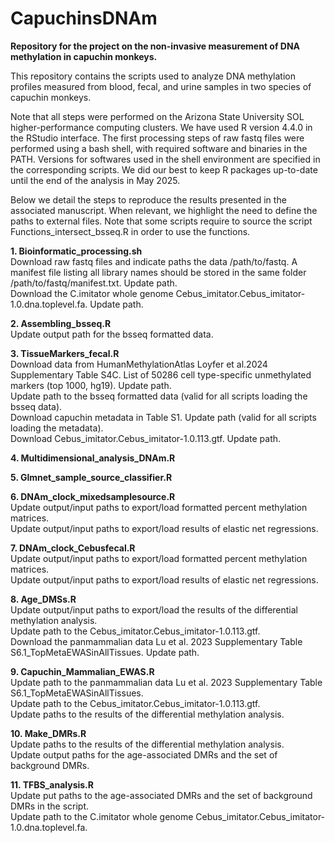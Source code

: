 # CapuchinsDNAm

**Repository for the project on the non-invasive measurement of DNA methylation in capuchin monkeys.**


This repository contains the scripts used to analyze DNA methylation profiles measured from blood, fecal, and urine samples in two species of capuchin monkeys.

Note that all steps were performed on the Arizona State University SOL higher-performance computing clusters. We have used R version 4.4.0 in the RStudio interface.
The first processing steps of raw fastq files were performed using a bash shell, with required software and binaries in the PATH. Versions for softwares used in the shell
environment are specified in the corresponding scripts. We did our best to keep R packages up-to-date until the end of the analysis in May 2025.

Below we detail the steps to reproduce the results presented in the associated manuscript. When relevant, we highlight the need to define the paths to external files. Note that some scripts require to source the script Functions_intersect_bsseq.R in order to use the functions.

**1. Bioinformatic_processing.sh**<br />
Download raw fastq files and indicate paths the data /path/to/fastq. A manifest file listing all library names should be stored in the same folder /path/to/fastq/manifest.txt. Update path.<br />
Download the C.imitator whole genome Cebus_imitator.Cebus_imitator-1.0.dna.toplevel.fa. Update path.<br />

**2. Assembling_bsseq.R**<br />
Update output path for the bsseq formatted data.<br />

**3. TissueMarkers_fecal.R**<br />
Download data from HumanMethylationAtlas Loyfer et al.2024 Supplementary Table S4C. List of 50286 cell type-specific unmethylated markers (top 1000, hg19). Update path.<br />
Update path to the bsseq formatted data (valid for all scripts loading the bsseq data).<br />
Download capuchin metadata in Table S1. Update path (valid for all scripts loading the metadata).<br />
Download Cebus_imitator.Cebus_imitator-1.0.113.gtf. Update path.<br />

**4. Multidimensional_analysis_DNAm.R**<br />

**5. Glmnet_sample_source_classifier.R**<br />

**6. DNAm_clock_mixedsamplesource.R**<br />
Update output/input paths to export/load formatted percent methylation matrices.<br />
Update output/input paths to export/load results of elastic net regressions.<br />

**7. DNAm_clock_Cebusfecal.R**<br />
Update output/input paths to export/load formatted percent methylation matrices.<br />
Update output/input paths to export/load results of elastic net regressions.<br />

**8. Age_DMSs.R**<br />
Update output/input paths to export/load the results of the differential methylation analysis.<br />
Update path to the Cebus_imitator.Cebus_imitator-1.0.113.gtf.<br />
Download the panmammalian data Lu et al. 2023 Supplementary Table S6.1_TopMetaEWASinAllTissues. Update path.<br />

**9. Capuchin_Mammalian_EWAS.R**<br />
Update path to the panmammalian data Lu et al. 2023 Supplementary Table S6.1_TopMetaEWASinAllTissues.<br />
Update path to the Cebus_imitator.Cebus_imitator-1.0.113.gtf.<br />
Update paths to the results of the differential methylation analysis.<br />

**10. Make_DMRs.R**<br />
Update paths to the results of the differential methylation analysis.<br />
Update output paths for the age-associated DMRs and the set of background DMRs.<br />

**11. TFBS_analysis.R**<br />
Update put paths to the age-associated DMRs and the set of background DMRs in the script.<br />
Update path to the C.imitator whole genome Cebus_imitator.Cebus_imitator-1.0.dna.toplevel.fa.<br />
